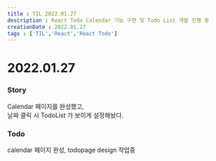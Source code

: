 ```yaml
---
title : TIL 2022.01.27
description : React Todo Calendar 기능 구현 및 Todo List 개발 진행 중
creationDate : 2022.01.27
tags : ['TIL','React','React Todo']
---
```


# 2022.01.27


### Story
Calendar 페이지를 완성했고,      
날짜 클릭 시 TodoList 가 보이게 설정해놨다.


### Todo 
calendar 페이지 완성,
todopage design 작업중
